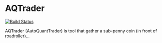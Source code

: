 # AQTrader
[![Build Status](https://travis-ci.org/QuantTraderEd/AQTrader.svg?branch=master)](https://travis-ci.org/QuantTraderEd/AQTrader/branches)

AQTrader (AutoQuantTrader) is tool that gather a sub-penny coin (in front of roadroller)...
